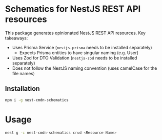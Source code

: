 # Schematics for NestJS REST API resources

This package generates opinionated NestJS REST API resources. Key takeaways:

- Uses Prisma Service (`nestjs-prisma` needs to be installed separately)
  - Expects Prisma entities to have singular naming (e.g. User)
- Uses Zod for DTO Validation (`nestjs-zod` needs to be installed separately)
- Does not follow the NestJS naming convention (uses camelCase for the file names)

## Installation

```bash
npm i -g nest-cmdn-schematics
```

# Usage

```bash
nest g -c nest-cmdn-schematics crud <Resource Name>
```
